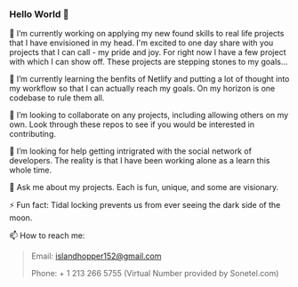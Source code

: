 ### Hello World 👋

🔭 I’m currently working on applying my new found skills to real life projects that I have envisioned in my head. I'm excited to one day share with you projects that I can call - my pride and joy. For right now I have a few project with which I can show off. These projects are stepping stones to my goals...

🌱 I’m currently learning the benfits of Netlify and putting a lot of thought into my workflow so that I can actually reach my goals. On my horizon is one codebase to rule them all. 

👯 I’m looking to collaborate on any projects, including allowing others on my own. Look through these repos to see if you would be interested in contributing.

🤔 I’m looking for help getting intrigrated with the social network of developers. The reality is that I have been working alone as a learn this whole time.

💬 Ask me about my projects. Each is fun, unique, and some are visionary. 

⚡ Fun fact: Tidal locking prevents us from ever seeing the dark side of the moon.

📫 How to reach me:


> Email: islandhopper152@gmail.com
>
> Phone: + 1 213 266 5755 (Virtual Number provided by Sonetel.com)

